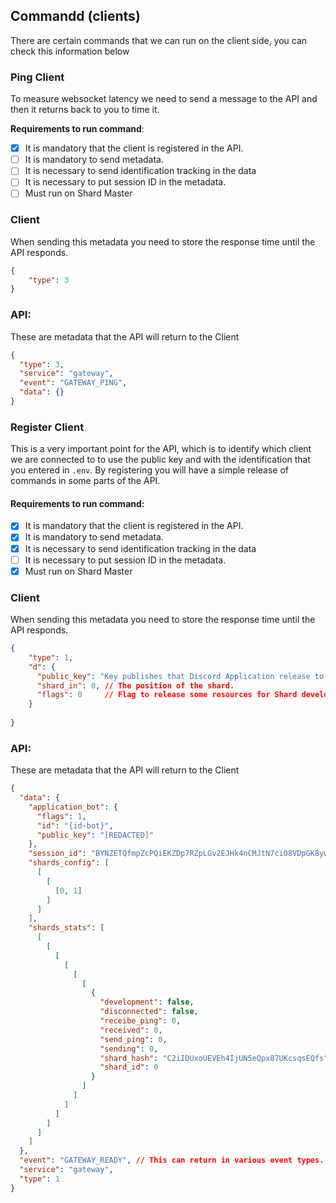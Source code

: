 ## Commandd (clients)
There are certain commands that we can run on the client side, you can check this information below


### Ping Client
To measure websocket latency we need to send a message to the API and then it returns back to you to time it.

**Requirements to run command**:
 - [X] It is mandatory that the client is registered in the API.
 - [ ] It is mandatory to send metadata.
 - [ ] It is necessary to send identification tracking in the data
 - [ ] It is necessary to put session ID in the metadata.
 - [ ] Must run on Shard Master

### **Client**
When sending this metadata you need to store the response time until the API responds.
```json
{
    "type": 3
}
```

### **API**:
These are metadata that the API will return to the Client
```json
{
  "type": 3,
  "service": "gateway",
  "event": "GATEWAY_PING",
  "data": {}
}
```


### Register Client
This is a very important point for the API, which is to identify which client we are connected to to use the public key and with the identification that you entered in `.env`. By registering you will have a simple release of commands in some parts of the API.

#### **Requirements to run command**:
- [X] It is mandatory that the client is registered in the API.
- [x] It is mandatory to send metadata.
- [x] It is necessary to send identification tracking in the data
- [ ] It is necessary to put session ID in the metadata.
- [x] Must run on Shard Master

### **Client**
When sending this metadata you need to store the response time until the API responds.
```json
{
    "type": 1,
    "d": {
      "public_key": "Key publishes that Discord Application release to your bot.",
      "shard_in": 0, // The position of the shard.
      "flags": 0     // Flag to release some resources for Shard development.
    }
    
}
```

### **API**:
These are metadata that the API will return to the Client
```json
{
  "data": {
    "application_bot": {
      "flags": 1,
      "id": "{id-bot}",
      "public_key": "[REDACTED]"
    },
    "session_id": "BYNZETQfmpZcPQiEKZDp7RZpLGv2EJHk4nCMJtN7ci08VDpGK8ywINuc2BkYPCCQn7SZPpjHfWYuCyECN7kC9IUkbiHz6Q9Vat6OW6yamLc0X59zBSCIjhtu==",
    "shards_config": [
      [
        [
          [0, 1]
        ]
      ]
    ],
    "shards_stats": [
      [
        [
          [
            [
              [
                [
                  {
                    "development": false,
                    "disconnected": false,
                    "receibe_ping": 0,
                    "received": 0,
                    "send_ping": 0,
                    "sending": 0,
                    "shard_hash": "C2iIDUxoUEVEh4IjUN5eQpx87UKcsqsEQfs",
                    "shard_id": 0
                  }
                ]
              ]
            ]
          ]
        ]
      ]
    ]
  },
  "event": "GATEWAY_READY", // This can return in various event types.
  "service": "gateway",
  "type": 1
}
```
